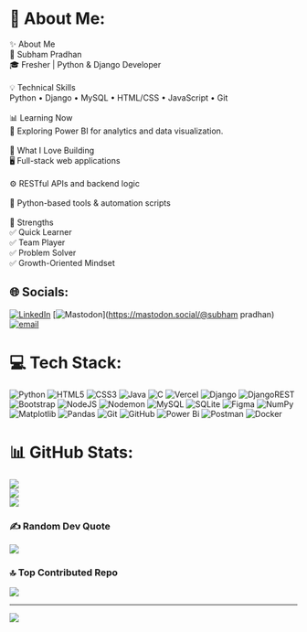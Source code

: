 # 💫 About Me:
✨ About Me<br>👋 Subham Pradhan<br>🎓 Fresher | Python & Django Developer<br><br>💡 Technical Skills<br>Python • Django • MySQL • HTML/CSS • JavaScript • Git<br><br>📊 Learning Now<br>🔸 Exploring Power BI for analytics and data visualization.<br><br>🔧 What I Love Building<br>🖥️ Full-stack web applications<br><br>⚙️ RESTful APIs and backend logic<br><br>🤖 Python-based tools & automation scripts<br><br>🚀 Strengths<br>✅ Quick Learner<br>✅ Team Player<br>✅ Problem Solver<br>✅ Growth-Oriented Mindset


## 🌐 Socials:
[![LinkedIn](https://img.shields.io/badge/LinkedIn-%230077B5.svg?logo=linkedin&logoColor=white)](https://linkedin.com/in/subhampradhan) [![Mastodon](https://img.shields.io/badge/-MASTODON-%232B90D9?logo=mastodon&logoColor=white)](https://mastodon.social/@subham pradhan) [![email](https://img.shields.io/badge/Email-D14836?logo=gmail&logoColor=white)](mailto:pradhansubham071@gmail.com) 

# 💻 Tech Stack:
![Python](https://img.shields.io/badge/python-3670A0?style=for-the-badge&logo=python&logoColor=ffdd54) ![HTML5](https://img.shields.io/badge/html5-%23E34F26.svg?style=for-the-badge&logo=html5&logoColor=white) ![CSS3](https://img.shields.io/badge/css3-%231572B6.svg?style=for-the-badge&logo=css3&logoColor=white) ![Java](https://img.shields.io/badge/java-%23ED8B00.svg?style=for-the-badge&logo=openjdk&logoColor=white) ![C](https://img.shields.io/badge/c-%2300599C.svg?style=for-the-badge&logo=c&logoColor=white) ![Vercel](https://img.shields.io/badge/vercel-%23000000.svg?style=for-the-badge&logo=vercel&logoColor=white) ![Django](https://img.shields.io/badge/django-%23092E20.svg?style=for-the-badge&logo=django&logoColor=white) ![DjangoREST](https://img.shields.io/badge/DJANGO-REST-ff1709?style=for-the-badge&logo=django&logoColor=white&color=ff1709&labelColor=gray) ![Bootstrap](https://img.shields.io/badge/bootstrap-%238511FA.svg?style=for-the-badge&logo=bootstrap&logoColor=white) ![NodeJS](https://img.shields.io/badge/node.js-6DA55F?style=for-the-badge&logo=node.js&logoColor=white) ![Nodemon](https://img.shields.io/badge/NODEMON-%23323330.svg?style=for-the-badge&logo=nodemon&logoColor=%BBDEAD) ![MySQL](https://img.shields.io/badge/mysql-4479A1.svg?style=for-the-badge&logo=mysql&logoColor=white) ![SQLite](https://img.shields.io/badge/sqlite-%2307405e.svg?style=for-the-badge&logo=sqlite&logoColor=white) ![Figma](https://img.shields.io/badge/figma-%23F24E1E.svg?style=for-the-badge&logo=figma&logoColor=white) ![NumPy](https://img.shields.io/badge/numpy-%23013243.svg?style=for-the-badge&logo=numpy&logoColor=white) ![Matplotlib](https://img.shields.io/badge/Matplotlib-%23ffffff.svg?style=for-the-badge&logo=Matplotlib&logoColor=black) ![Pandas](https://img.shields.io/badge/pandas-%23150458.svg?style=for-the-badge&logo=pandas&logoColor=white) ![Git](https://img.shields.io/badge/git-%23F05033.svg?style=for-the-badge&logo=git&logoColor=white) ![GitHub](https://img.shields.io/badge/github-%23121011.svg?style=for-the-badge&logo=github&logoColor=white) ![Power Bi](https://img.shields.io/badge/power_bi-F2C811?style=for-the-badge&logo=powerbi&logoColor=black) ![Postman](https://img.shields.io/badge/Postman-FF6C37?style=for-the-badge&logo=postman&logoColor=white) ![Docker](https://img.shields.io/badge/docker-%230db7ed.svg?style=for-the-badge&logo=docker&logoColor=white)
# 📊 GitHub Stats:
![](https://github-readme-stats.vercel.app/api?username=subham-pradhan&theme=radical&hide_border=false&include_all_commits=false&count_private=false)<br/>
![](https://nirzak-streak-stats.vercel.app/?user=subham-pradhan&theme=radical&hide_border=false)<br/>
![](https://github-readme-stats.vercel.app/api/top-langs/?username=subham-pradhan&theme=radical&hide_border=false&include_all_commits=false&count_private=false&layout=compact)

### ✍️ Random Dev Quote
![](https://quotes-github-readme.vercel.app/api?type=horizontal&theme=radical)

### 🔝 Top Contributed Repo
![](https://github-contributor-stats.vercel.app/api?username=subham-pradhan&limit=5&theme=onedark&combine_all_yearly_contributions=true)

---
[![](https://visitcount.itsvg.in/api?id=subham-pradhan&icon=4&color=0)](https://visitcount.itsvg.in)

<!-- Proudly created with GPRM ( https://gprm.itsvg.in ) -->
